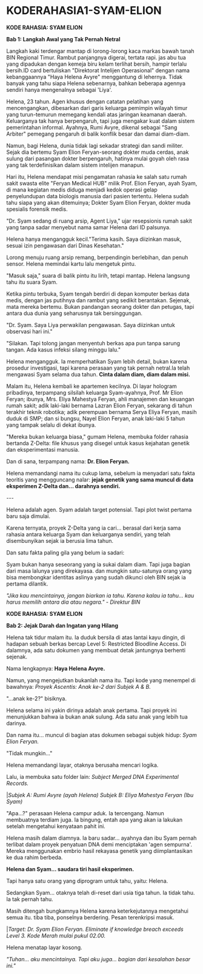 # KODERAHASIA1-SYAM-ELION
<html>

<body>
  <p><b>KODE RAHASIA: SYAM ELION</b></p>
  <P><B>Bab 1: Langkah Awal yang Tak Pernah Netral</B>

</P>
  <P>Langkah kaki terdengar mantap di lorong-lorong kaca markas bawah tanah BIN Regional Timur. Rambut panjangnya digerai, tertata rapi. jas abu tua yang dipadukan dengan kemeja biru kelam terlihat bersih, hampir terlalu bersih.ID card bertuliskan "Direktorat Intelijen Operasional" dengan nama kebanggaannya "Haya Helena Avyre" menggantung di lehernya. Tidak banyak yang tahu siapa Helena sebenarnya, bahkan beberapa agennya sendiri hanya mengenalnya sebagai 'Liya'.


  <p>Helena, 23 tahun. Agen khusus dengan catatan pelatihan yang mencengangkan, dibesarkan dari garis keluarga pemimpin wilayah timur yang turun-temurun memegang kendali atas jaringan keamanan daerah. Keluarganya tak hanya berpengaruh, tapi juga mengakar kuat dalam sistem pemerintahan informal. Ayahnya, Rumi Avyre, dikenal sebagai "Sang Arbiter" pemegang pengaruh di balik konflik besar dan damai diam-diam.</p>


  <p>Namun, bagi Helena, dunia tidak lagi sekadar strategi dan sandi militer. Sejak dia bertemu Syam Elion Feryan-seorang dokter muda cerdas, anak sulung dari pasangan dokter berpengaruh, hatinya mulai goyah oleh rasa yang tak terdefinisikan dalam sistem intelijen manapun.</p>


  <p>Hari itu, Helena mendapat misi pengamatan rahasia ke salah satu rumah sakit swasta elite "Feryan Medical HUB" milik Prof. Elion Feryan, ayah Syam, di mana kegiatan medis diduga menjadi kedok operasi gelap penyelundupan data biologis manusia dari pasien tertentu. Helena sudah tahu siapa yang akan ditemuinya; Dokter Syam Elion Feryan, dokter muda spesialis forensik medis.
  <p>"Dr. Syam sedang di ruang arsip, Agent Liya," ujar resepsionis rumah sakit yang tanpa sadar menyebut nama samar Helena dari ID palsunya.</p>
  <p>Helena hanya mengangguk kecil."Terima kasih. Saya diizinkan masuk, sesuai izin pengawasan dari Dinas Kesehatan."

</p>
  <p>Lorong menuju ruang arsip remang, berpendingin berlebihan, dan penuh sensor. Helena memindai kartu lalu mengetuk pintu.</P>


  <p>"Masuk saja," suara di balik pintu itu lirih, tetapi mantap. Helena langsung tahu itu suara Syam.</p>
  <p>

Ketika pintu terbuka, Syam tengah berdiri di depan komputer berkas data medis, dengan jas putihnya dan rambut yang sedikit berantakan. Sejenak, mata mereka bertemu.
Bukan pandangan seorang dokter dan petugas, tapi antara dua dunia yang seharusnya tak bersinggungan.</p>
  <p>

"Dr. Syam. Saya Liya perwakilan pengawasan. Saya diizinkan untuk observasi hari ini."

</p>
  <p>"Silakan. Tapi tolong jangan menyentuh berkas apa pun tanpa sarung tangan. Ada kasus infeksi silang minggu lalu."</p>
  <p>Helena mengangguk. Ia memperhatikan Syam lebih detail, bukan karena prosedur investigasi, tapi karena perasaan yang tak pernah netral.Ia telah mengawasi Syam selama dua tahun. <b>Cinta dalam diam, diam dalam misi.


</p></b>

  <p>Malam itu, Helena kembali ke apartemen kecilnya. Di layar hologram pribadinya, terpampang silsilah keluarga Syam-ayahnya, Prof. Mr Elion Feryan; ibunya, Mrs. Eliya Mahestya Feryan, ahli manajemen dan keuangan rumah sakit; adik laki-laki bernama 
Lazran Elion Feryan, sekarang di tahun terakhir teknik robotika; adik perempuan bernama Serya Eliya Feryan, masih duduk di SMP; dan si bungsu, Nayel Elion Feryan, anak laki-laki 5 tahun yang tampak selalu di dekat ibunya.</p>

  <p>"Mereka bukan keluarga biasa," gumam Helena, membuka folder rahasia bertanda Z-Delta: file khusus yang disegel untuk kasus kejahatan genetik dan eksperimentasi manusia.

</p>
  <p>Dan di sana, terpampang nama: <b>Dr. Elion Feryan.</b> 


  <p>Helena memandangi nama itu cukup lama, sebelum ia menyadari satu fakta teoritis yang mengguncang nalar: <b>jejak genetik yang sama muncul di data eksperimen Z-Delta dan… darahnya sendiri.</b></p>




  <p>---</p>



  <p>Helena adalah agen. Syam adalah target potensial. Tapi plot twist pertama baru saja dimulai.</p>


  <p>Karena ternyata, proyek Z-Delta yang ia cari… berasal dari kerja sama rahasia antara keluarga Syam dan keluarganya sendiri, yang telah disembunyikan sejak ia berusia lima tahun.</p>


  <p>Dan satu fakta paling gila yang belum ia sadari:</p>

  <p>Syam bukan hanya seseorang yang ia sukai dalam diam. Tapi juga bagian dari masa lalunya yang direkayasa. dan mungkin satu-satunya orang yang bisa membongkar identitas aslinya yang sudah dikunci oleh BIN sejak ia pertama dilantik.

</p>
  <p><i>"Jika kau mencintainya, jangan biarkan ia tahu. Karena kalau ia tahu… kau harus memilih antara dia atau negara." - Direktur BIN
</i></p>



 <p><b>KODE RAHASIA: SYAM ELION</b></p>
 <p><b>Bab 2: Jejak Darah dan Ingatan yang Hilang</b></p>


<p>Helena tak tidur malam itu. Ia duduk bersila di atas lantai kayu dingin, di hadapan sebuah berkas bercap Level 5: Restricted Bloodline Access. Di dalamnya, ada satu dokumen yang membuat detak jantungnya berhenti sejenak.</p>


<p>Nama lengkapnya: <b>Haya Helena Avyre.</b></p>
<p>

Namun, yang mengejutkan bukanlah nama itu. Tapi kode yang menempel di bawahnya: <i>Proyek Ascentis: Anak ke-2 dari Subjek A & B.</i></p>


<p>"...anak ke-2?" bisiknya.</p>

<p>Helena selama ini yakin dirinya adalah anak pertama. Tapi proyek ini menunjukkan bahwa ia bukan anak sulung. Ada satu anak yang lebih tua darinya.</p>


<p>Dan nama itu... muncul di bagian atas dokumen sebagai subjek hidup: <i>Syam Elion Feryan.</i>
<p>

"Tidak mungkin…"

<p>Helena memandangi layar, otaknya berusaha mencari logika.

Lalu, ia membuka satu folder lain: <i>Subject Merged DNA Experimental Records.</i>

 
<p>|<i>Subjek A: Rumi Avyre (ayah Helena) Subjek B: Eliya Mahestya Feryan (Ibu Syam)</i>




<p>"Apa…?" perasaan Helena campur aduk. Ia tercengang. Namun membuatnya terdiam juga. Ia bingung, entah apa yang akan ia lakukan setelah mengetahui kenyataan pahit ini.</p>
<p>Helena masih dalam diamnya. Ia baru sadar… ayahnya dan ibu Syam pernah terlibat dalam proyek penyatuan DNA demi menciptakan 'agen sempurna'. Mereka menggunakan embrio hasil rekayasa genetik yang diimplantasikan ke dua rahim berbeda.</p>


<p><b>Helena dan Syam... saudara tiri hasil eksperimen.</b></p>


<p>Tapi hanya satu orang yang diprogram untuk tahu, yaitu: Helena.

 Sedangkan Syam… otaknya telah di-reset dari usia tiga tahun. Ia tidak tahu. Ia tak pernah tahu.</p>
<p>

Masih ditengah bungkamnya Helena karena keterkejutannya mengetahui semua itu. tiba tiba, ponselnya berdering. Pesan terenkripsi masuk.</p>


<p>|<i>Target: Dr. Syam Elion Feryan. Eliminate if knowledge breach exceeds Level 3. Kode Merah mulai pukul 02.00.</i>

<p>Helena menatap layar kosong.</p>

<p><i>

"Tuhan… aku mencintainya. Tapi aku juga... bagian dari kesalahan besar ini."</i></p>

